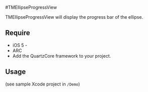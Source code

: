 #TMEllipseProgressView

TMEllipseProgressView will display the progress bar of the ellipse.

## Require

- iOS 5 -
- ARC
- Add the QuartzCore framework to your project.

## Usage
(see sample Xcode project in `/Demo`)  
